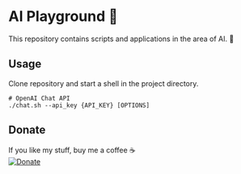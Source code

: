 # AI Playground :brain:
This repository contains scripts and applications in the area of AI. :rocket:

## Usage
Clone repository and start a shell in the project directory.

```
# OpenAI Chat API
./chat.sh --api_key {API_KEY} [OPTIONS]
```

## Donate
If you like my stuff, buy me a coffee :coffee:  
[![Donate](https://img.shields.io/badge/Donate-PayPal-green.svg)](https://paypal.me/dhinterndorfer)